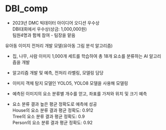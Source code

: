# DBI_comp

- 2023년 DMC 빅데이터 아이디어 오디션 우수상   
DBI대회에서 우수상(상금: 1,000,000원)  
팀원4명과 함께 참여 - 팀장을 맡음

유아동 이미지 전처리 개발 모델(유아동 그림 분석 알고리즘)  
- 집, 나무, 사람 이미지 1,000개 세트를 학습하여 총 18개 요소를 분류하는 AI 알고리즘을 개발  
- 알고리즘 개발 및 예측, 전처리 라벨링, 모델링 담당  
- 이미지 객체 탐지 모델인 YOLO5, YOLO8 모델을 사용해 모델링  
- 예측된 이미지의 요소 분류별 개수를 얻고, 좌표를 가져와 위치 및 크기 예측  

- 요소 분류 결과 높은 평균 정확도로 예측에 성공   
House의 요소 분류 결과 평균 정확도: 0.912  
Tree의 요소 분류 결과 평균 정확도: 0.9  
Person의 요소 분류 결과 평균 정확도: 0.92
